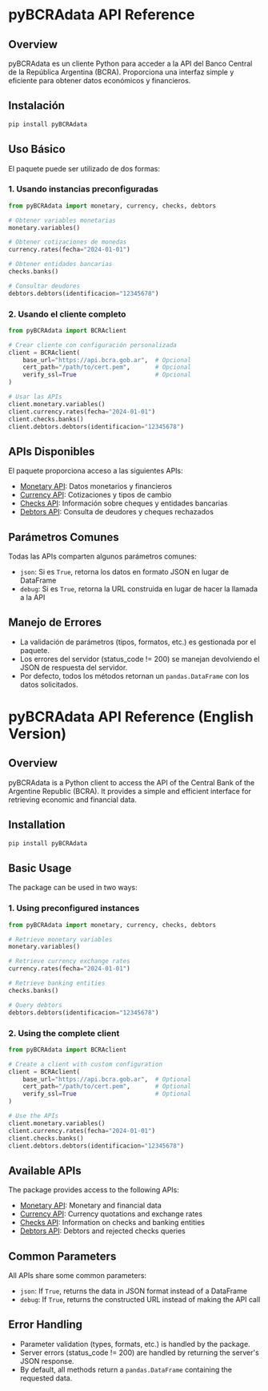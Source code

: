 # pyBCRAdata API Reference

## Overview

pyBCRAdata es un cliente Python para acceder a la API del Banco Central de la República Argentina (BCRA). Proporciona una interfaz simple y eficiente para obtener datos económicos y financieros.

## Instalación

```bash
pip install pyBCRAdata
```

## Uso Básico

El paquete puede ser utilizado de dos formas:

### 1. Usando instancias preconfiguradas

```python
from pyBCRAdata import monetary, currency, checks, debtors

# Obtener variables monetarias
monetary.variables()

# Obtener cotizaciones de monedas
currency.rates(fecha="2024-01-01")

# Obtener entidades bancarias
checks.banks()

# Consultar deudores
debtors.debtors(identificacion="12345678")
```

### 2. Usando el cliente completo

```python
from pyBCRAdata import BCRAclient

# Crear cliente con configuración personalizada
client = BCRAclient(
    base_url="https://api.bcra.gob.ar",  # Opcional
    cert_path="/path/to/cert.pem",       # Opcional
    verify_ssl=True                      # Opcional
)

# Usar las APIs
client.monetary.variables()
client.currency.rates(fecha="2024-01-01")
client.checks.banks()
client.debtors.debtors(identificacion="12345678")
```

## APIs Disponibles

El paquete proporciona acceso a las siguientes APIs:

- [Monetary API](monetary.md): Datos monetarios y financieros
- [Currency API](currency.md): Cotizaciones y tipos de cambio
- [Checks API](checks.md): Información sobre cheques y entidades bancarias
- [Debtors API](debts.md): Consulta de deudores y cheques rechazados

## Parámetros Comunes

Todas las APIs comparten algunos parámetros comunes:

- `json`: Si es `True`, retorna los datos en formato JSON en lugar de DataFrame
- `debug`: Si es `True`, retorna la URL construida en lugar de hacer la llamada a la API

## Manejo de Errores

- La validación de parámetros (tipos, formatos, etc.) es gestionada por el paquete.
- Los errores del servidor (status_code != 200) se manejan devolviendo el JSON de respuesta del servidor.
- Por defecto, todos los métodos retornan un `pandas.DataFrame` con los datos solicitados.

# pyBCRAdata API Reference (English Version)

## Overview

pyBCRAdata is a Python client to access the API of the Central Bank of the Argentine Republic (BCRA). It provides a simple and efficient interface for retrieving economic and financial data.

## Installation

```bash
pip install pyBCRAdata
```

## Basic Usage

The package can be used in two ways:

### 1. Using preconfigured instances

```python
from pyBCRAdata import monetary, currency, checks, debtors

# Retrieve monetary variables
monetary.variables()

# Retrieve currency exchange rates
currency.rates(fecha="2024-01-01")

# Retrieve banking entities
checks.banks()

# Query debtors
debtors.debtors(identificacion="12345678")
```

### 2. Using the complete client

```python
from pyBCRAdata import BCRAclient

# Create a client with custom configuration
client = BCRAclient(
    base_url="https://api.bcra.gob.ar",  # Optional
    cert_path="/path/to/cert.pem",       # Optional
    verify_ssl=True                      # Optional
)

# Use the APIs
client.monetary.variables()
client.currency.rates(fecha="2024-01-01")
client.checks.banks()
client.debtors.debtors(identificacion="12345678")
```

## Available APIs

The package provides access to the following APIs:

- [Monetary API](monetary.md): Monetary and financial data
- [Currency API](currency.md): Currency quotations and exchange rates
- [Checks API](checks.md): Information on checks and banking entities
- [Debtors API](debts.md): Debtors and rejected checks queries

## Common Parameters

All APIs share some common parameters:

- `json`: If `True`, returns the data in JSON format instead of a DataFrame
- `debug`: If `True`, returns the constructed URL instead of making the API call

## Error Handling

- Parameter validation (types, formats, etc.) is handled by the package.
- Server errors (status_code != 200) are handled by returning the server's JSON response.
- By default, all methods return a `pandas.DataFrame` containing the requested data.

